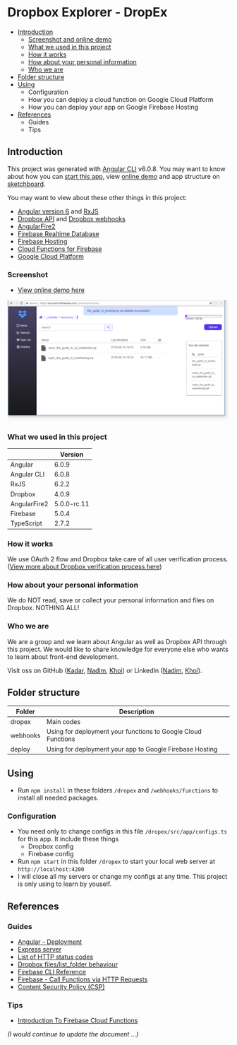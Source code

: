 # Dropbox Explorer - DropEx
* [Introduction](#introduction)
   * [Screenshot and online demo](#screenshot)
   * [What we used in this project](#what-we-used-in-this-project)
   * [How it works](#how-it-works)
   * [How about your personal information](#how-about-your-personal-information)
   * [Who we are](#who-we-are)
* [Folder structure](#folder-structure)
* [Using](#using)
   * Configuration
   * How you can deploy a cloud function on Google Cloud Platform
   * How you can deploy your app on Google Firebase Hosting
* [References](#references)
   * Guides
   * Tips

## Introduction
This project was generated with [Angular CLI](https://github.com/angular/angular-cli) v6.0.8. You may want to know about how you can [start this app](ANGULAR.md), view [online demo](https://ecdropex.firebaseapp.com/) and app structure on [sketchboard](https://sketchboard.me/lA0SWJEBeaSJ#/).

You may want to view about these other things in this project:
* [Angular version 6](https://blog.angular.io/version-6-of-angular-now-available-cc56b0efa7a4)  and [RxJS](https://github.com/ReactiveX/rxjs)
* [Dropbox API](https://www.dropbox.com/developers) and [Dropbox webhooks](https://www.dropbox.com/developers/reference/webhooks)
* [AngularFire2](https://github.com/angular/angularfire2)
* [Firebase Realtime Database](https://firebase.google.com/docs/database/)
* [Firebase Hosting](https://firebase.google.com/docs/hosting/)
* [Cloud Functions for Firebase](https://firebase.google.com/docs/functions/)
* [Google Cloud Platform](https://cloud.google.com/)

### Screenshot
* [View online demo here](https://ecdropex.firebaseapp.com)

![Screenshot](assets/screenshot.png)

### What we used in this project
||Version|
|---|---|
|Angular|6.0.9|
|Angular CLI|6.0.8|
|RxJS|6.2.2|
|Dropbox|4.0.9|
|AngularFire2|5.0.0-rc.11|
|Firebase|5.0.4|
|TypeScript|2.7.2|

### How it works
We use OAuth 2 flow and Dropbox take care of all user verification process. ([View more about Dropbox verification process here](https://www.dropbox.com/developers/reference/oauth-guide))

### How about your personal information
We do NOT read, save or collect your personal information and files on Dropbox. NOTHING ALL!

### Who we are
We are a group and we learn about Angular as well as Dropbox API through this project. We would like to share knowledge for everyone else who wants to learn about front-end development.

Visit oss on GitHub ([Kadar](https://github.com/km860), [Nadim](https://github.com/Nalfs), [Khoi](https://github.com/nguyenkhois)) or LinkedIn ([Nadim](https://www.linkedin.com/in/nadim-al-sharif-6522ba14a/), [Khoi](https://www.linkedin.com/in/khoi-le-b5225814b/)).

## Folder structure
|Folder|Description|
|---|---|
|dropex|Main codes|
|webhooks| Using for deployment your functions to Google Cloud Functions|
|deploy| Using for deployment your app to Google Firebase Hosting|

## Using
* Run `npm install` in these folders `/dropex` and `/webhooks/functions` to install all needed packages.

### Configuration
* You need only to change configs in this file `/dropex/src/app/configs.ts` for this app. It include these things
   * Dropbox config
   * Firebase config
* Run `npm start` in this folder `/dropex` to start your local web server at `http://localhost:4200`
* I will close all my servers or change my configs at any time. This project is only using to learn by youself.

## References
### Guides
* [Angular - Deployment](https://angular.io/guide/deployment)
* [Express server](https://expressjs.com/en/4x/api.html)
* [List of HTTP status codes](https://en.wikipedia.org/wiki/List_of_HTTP_status_codes)
* [Dropbox files/list_folder behaviour](https://www.dropboxforum.com/t5/API-Support-Feedback/Dropbox-files-list-folder-behaviour/td-p/232948)
* [Firebase CLI Reference](https://firebase.google.com/docs/cli/)
* [Firebase - Call Functions via HTTP Requests](https://firebase.google.com/docs/functions/http-events#using_express_request_and_response_objects)
* [Content Security Policy (CSP)](https://content-security-policy.com/)

### Tips
* [Introduction To Firebase Cloud Functions](https://medium.com/codingthesmartway-com-blog/introduction-to-firebase-cloud-functions-c220613f0ef)

*(I would continue to update the document ...)*
